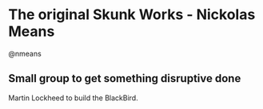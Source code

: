 # The original Skunk Works - Nickolas Means
@nmeans

## Small group to get something disruptive done
Martin Lockheed to build the BlackBird.